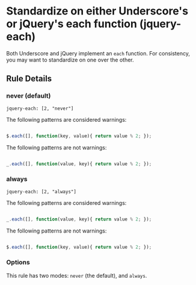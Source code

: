 # Standardize on either Underscore's or jQuery's each function (jquery-each)

Both Underscore and jQuery implement an `each` function. For consistency, you
may want to standardize on one over the other.

## Rule Details

### never (default)

`jquery-each: [2, "never"]`

The following patterns are considered warnings:

```js

$.each([], function(key, value){ return value % 2; });

```

The following patterns are not warnings:

```js

_.each([], function(value, key){ return value % 2; });

```

### always

`jquery-each: [2, "always"]`

The following patterns are considered warnings:

```js

_.each([], function(value, key){ return value % 2; });

```

The following patterns are not warnings:

```js

$.each([], function(key, value){ return value % 2; });

```

### Options

This rule has two modes: `never` (the default), and `always`.
